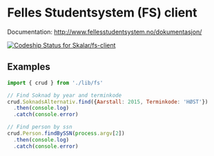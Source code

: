 # Felles Studentsystem (FS) client

Documentation: http://www.fellesstudentsystem.no/dokumentasjon/

[ ![Codeship Status for Skalar/fs-client](https://codeship.com/projects/78ffc700-9b64-0133-f631-66e8ff02f31d/status?branch=master)](https://codeship.com/projects/126761)

## Examples

```javascript
import { crud } from './lib/fs'

// Find Soknad by year and terminkode
crud.SoknadsAlternativ.find({Aarstall: 2015, Terminkode: 'HØST'})
  .then(console.log)
  .catch(console.error)

// Find person by ssn
crud.Person.findBySSN(process.argv[2])
  .then(console.log)
  .catch(console.error)
```
